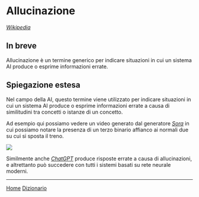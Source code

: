 # Allucinazione

[*Wikipedia*](https://en.wikipedia.org/wiki/Hallucination_(artificial_intelligence))

## In breve

Allucinazione è un termine generico per indicare situazioni in cui un sistema AI produce o esprime informazioni errate.

## Spiegazione estesa

Nel campo della AI, questo termine viene utilizzato per indicare situazioni in cui un sistema AI produce o esprime informazioni errate a causa di similitudini tra concetti o istanze di un concetto.

Ad esempio qui possiamo vedere un video generato dal generatore [*Sora*](https://openai.com/index/sora/) in cui possiamo notare la presenza di un terzo binario affianco ai normali due su cui si sposta il treno.

![](/docs/resources/train.gif)

Similmente anche [*ChatGPT*](https://openai.com/index/chatgpt/) produce risposte errate a causa di allucinazioni, e altrettanto può succedere con tutti i sistemi basati su rete neurale moderni.

---
[Home](/indice.md) [Dizionario](/docs/dictionary/indice.md)
